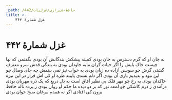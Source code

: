 ```yaml
---
_path: /حافظ-شیرازی/غزلیات/442
title: >-
    غزل شمارهٔ ۴۴۲
---
```

# غزل شمارهٔ ۴۴۲

به جان او که گرم دسترس به جان بودی
کمینه پیشکش بندگانش آن بودی
بگفتمی که بها چیست خاک پایش را
اگر حیات گران مایه جاودان بودی
به بندگی قدش سرو معترف گشتی
گرش چو سوسن آزاده ده زبان بودی
به خواب نیز نمی بینمش چه جای وصال
چو این نبود و ندیدیم باری آن بودی
اگر دلم نشدی پایبند طره او
کی اش قرار در این تیره خاکدان بودی
به رخ چو مهر فلک بی نظیر آفاق است
به دل دریغ که یک ذره مهربان بودی
درآمدی ز درم کاشکی چو لمعه نور
که بر دو دیده ما حکم او روان بودی
ز پرده ناله حافظ برون کی افتادی
اگر نه همدم مرغان صبح خوان بودی
